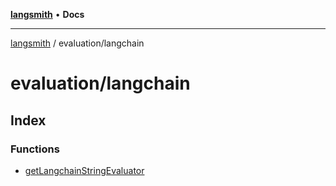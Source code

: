 [**langsmith**](../../README.md) • **Docs**

***

[langsmith](../../README.md) / evaluation/langchain

# evaluation/langchain

## Index

### Functions

- [getLangchainStringEvaluator](functions/getLangchainStringEvaluator.md)
